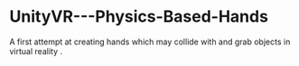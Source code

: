 # UnityVR---Physics-Based-Hands
A first attempt at creating hands which may collide with and grab objects in virtual reality . 
